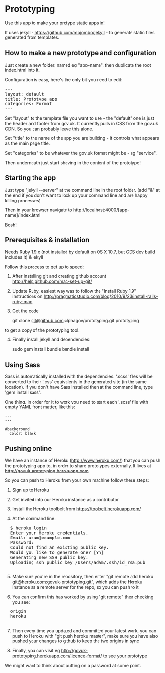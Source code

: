 Prototyping
===========

Use this app to make your protype static apps in!

It uses jekyll - https://github.com/mojombo/jekyll - to generate static files generated from templates.

## How to make a new prototype and configuration

Just create a new folder, named eg "app-name", then duplicate the root index.html into it.

Configuration is easy, here's the only bit you need to edit:

<pre>
---
layout: default
title: Prototype app
categories: Format
---
</pre>

Set "layout" to the template file you want to use - the "default" one is just the header and footer from gov.uk. It currently pulls in CSS from the gov.uk CDN. So you can probably leave this alone.

Set "title" to the name of the app you are building - it controls what appears as the main page title.

Set "categories" to be whatever the gov.uk format might be - eg "service".

Then underneath just start shoving in the content of the prototype!

## Starting the app

Just type "jekyll --server" at the command line in the root folder.
(add "&" at the end if you don't want to lock up your command line and are happy killing processes)

Then in your browser navigate to http://localhost:4000/[app-name]/index.html

Bosh!

## Prerequisites & installation

Needs Ruby 1.9.x (not installed by default on OS X 10.7, but GDS dev build includes it)
& jekyll

Follow this process to get up to speed:

1. After installing git and creating github account
http://help.github.com/mac-set-up-git/

2. Update Ruby, easiest way was to follow the "Install Ruby 1.9" instructions on
http://pragmaticstudio.com/blog/2010/9/23/install-rails-ruby-mac

3. Get the code

    git clone git@github.com:alphagov/prototyping.git prototyping

to get a copy of the prototyping tool.

4. Finally install jekyll and dependencies:

    sudo gem install bundle
    bundle install


## Using Sass

Sass is automatically installed with the dependencies. '.scss' files will be converted to their '.css' equivalents in the generated site (in the same location). If you don't have Sass installed then at the command line, type 'gem install sass'.

One thing, in order for it to work you need to start each '.scss' file with empty YAML front matter, like this:

    ---
    ---

    #background
      color: black

## Pushing online

We have an instance of Heroku (http://www.heroku.com/) that you can push the prototyping app to, in order to share prototypes externally. It lives at http://govuk-prototyping.herokuapp.com

So you can push to Heroku from your own machine follow these steps:

1. Sign up to Heroku

2. Get invited into our Heroku instance as a contributor

3. Install the Heroku toolbelt from https://toolbelt.herokuapp.com/

4. At the command line:

  <pre>
  $ heroku login
  Enter your Heroku credentials.
  Email: adam@example.com
  Password: 
  Could not find an existing public key.
  Would you like to generate one? [Yn] 
  Generating new SSH public key.
  Uploading ssh public key /Users/adam/.ssh/id_rsa.pub
  </pre>

5. Make sure you're in the repository, then enter "git remote add heroku git@heroku.com:govuk-prototyping.git", which adds the Heroku instance as a remote server for the repo, so you can push to it

6. You can confirm this has worked by using "git remote" then checking you see:

  <pre>
  origin
  heroku
  </pre>

7. Then every time you updated and committed your latest work, you can push to Heroku with "git push heroku master", make sure you have also pushed your changes to github to keep the two origins in sync

8. Finally, you can visit eg http://govuk-prototyping.herokuapp.com/licence-format/ to see your prototype

We might want to think about putting on a password at some point.